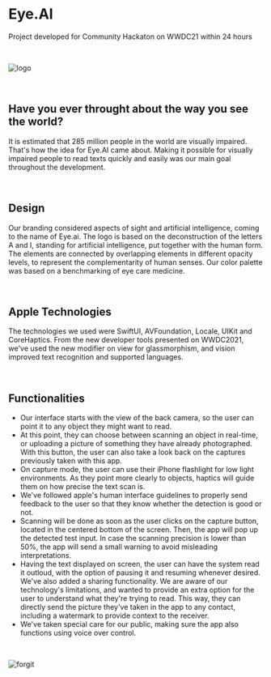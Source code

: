 # Eye.AI
Project developed for Community Hackaton on WWDC21 within 24 hours

<br/>

![logo](https://user-images.githubusercontent.com/70656775/121967122-2bbacf80-cd46-11eb-8d6e-2dce30261482.png)

<br/>

## Have you ever throught about the way you see the world? 

It is estimated that 285 million people in the world are visually impaired.
That's how the idea for Eye.AI came about. Making it possible for visually impaired people to read texts quickly and easily was our main goal throughout the development.

<br/>

## Design

Our branding considered aspects of sight and artificial intelligence, coming to the name of Eye.ai.
The logo is based on the deconstruction of the letters A and I, standing for artificial intelligence, put together with the human form. 
The elements are connected by overlapping elements in different opacity levels, to represent the complementarity of human senses.
Our color palette was based on a benchmarking of eye care medicine.

<br/>

## Apple Technologies
The technologies we used were SwiftUI, AVFoundation, Locale, UIKit and CoreHaptics. From the new developer tools presented on WWDC2021, we've used the new modifier on view for glassmorphism, and vision improved text recognition and supported languages.

<br/>

## Functionalities

* Our interface starts with the view of the back camera, so the user can point it to any object they might want to read.
* At this point, they can choose between scanning an object in real-time, or uploading a picture of something they have already photographed. With this button, the user can also take a look back on the captures previously taken with this app.
* On capture mode, the user can use their iPhone flashlight for low light environments. As they point more clearly to objects, haptics will guide them on how precise the text scan is. 
* We've followed apple's human interface guidelines to properly send feedback to the user so that they know whether the detection is good or not.
* Scanning will be done as soon as the user clicks on the capture button, located in the centered bottom of the screen. Then, the app will pop up the detected test input. In case the scanning precision is lower than 50%, the app will send a small warning to avoid misleading interpretations.
* Having the text displayed on screen, the user can have the system read it outloud, with the option of pausing it and resuming whenever desired. We've also added a sharing functionality. We are aware of our technology's limitations, and wanted to provide an extra option for the user to understand what they're trying to read. This way, they can directly send the picture they've taken in the app to any contact, including a watermark to provide context to the receiver.
* We've taken special care for our public, making sure the app also functions using voice over control.

<br/>

![forgit](https://user-images.githubusercontent.com/70656775/121967016-fa420400-cd45-11eb-839b-919bb477c239.png)
